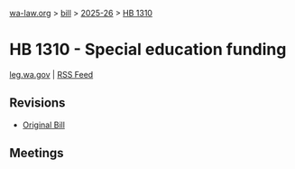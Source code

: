 [wa-law.org](/) > [bill](/bill/) > [2025-26](/bill/2025-26/) > [HB 1310](/bill/2025-26/hb/1310/)

# HB 1310 - Special education funding
[leg.wa.gov](https://app.leg.wa.gov/billsummary?BillNumber=1310&Year=2025&Initiative=false) | [RSS Feed](./rss.xml)

## Revisions
* [Original Bill](1/)

## Meetings